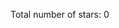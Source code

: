<script type="text/javascript" src="https://unpkg.com/countup@1.8.2/dist/countUp.min.js"></script>

Total number of stars: <span id="stars">0</span>

<script>
fetch('https://api.github.com/users/Drarig29/repos')
    .then(res => res.json())
    .then(repos => repos.reduce((count, repo) => repo.name.match(/^brackets-/) ? count + repo.stargazers_count : count, 0))
    .then(count => new CountUp('stars', 0).update(count))
</script>
